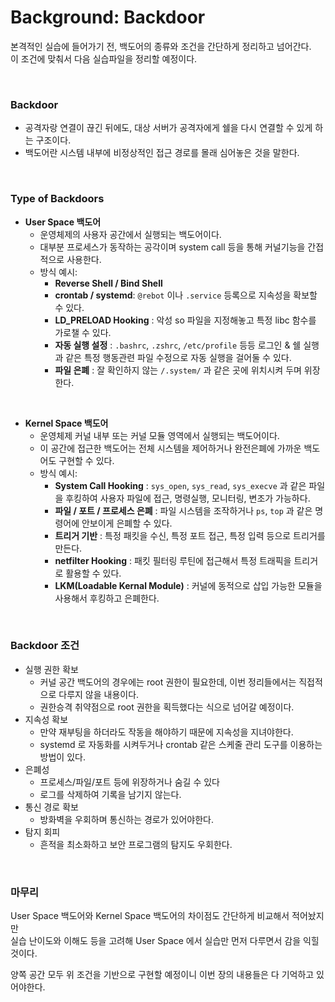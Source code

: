 # Background: Backdoor   
본격적인 실습에 들어가기 전, 백도어의 종류와 조건을 간단하게 정리하고 넘어간다.  
이 조건에 맞춰서 다음 실습파일을 정리할 예정이다.  

<br>

### Backdoor
- 공격자랑 연결이 끊긴 뒤에도, 대상 서버가 공격자에게 쉘을 다시 연결할 수 있게 하는 구조이다.
- 백도어란 시스템 내부에 비정상적인 접근 경로를 몰래 심어놓은 것을 말한다.
<br>

### Type of Backdoors
- **User Space 백도어**
   - 운영체제의 사용자 공간에서 실행되는 백도어이다.
   - 대부분 프로세스가 동작하는 공각이며 system call 등을 통해 커널기능을 간접적으로 사용한다.
   - 방식 예시:
     - **Reverse Shell / Bind Shell**
     - **crontab / systemd**: `@rebot` 이나 `.service` 등록으로 지속성을 확보할 수 있다.
     - **LD_PRELOAD Hooking** : 악성 so 파일을 지정해놓고 특정 libc 함수를 가로챌 수 있다.
     - **자동 실행 설정** : `.bashrc`, `.zshrc`, `/etc/profile` 등등 로그인 & 쉘 실행과 같은 특정 행동관련 파일 수정으로 자동 실행을 걸어둘 수 있다.
     - **파일 은폐** : 잘 확인하지 않는 `/.system/` 과 같은 곳에 위치시켜 두며 위장한다.
<br>

- **Kernel Space 백도어**
   - 운영체제 커널 내부 또는 커널 모듈 영역에서 실행되는 백도어이다.
   - 이 공간에 접근한 백도어는 전체 시스템을 제어하거나 완전은폐에 가까운 백도어도 구현할 수 있다.
   - 방식 예시:
       - **System Call Hooking** : `sys_open`, `sys_read`, `sys_execve` 과 같은 파일을 후킹하여 사용자 파일에 접근, 명령실행, 모니터링, 변조가 가능하다.
       - **파일 / 포트 / 프로세스 은폐** : 파일 시스템을 조작하거나 `ps`, `top` 과 같은 명령어에 안보이게 은폐할 수 있다.
       - **트리거 기반** : 특정 패킷을 수신, 특정 포트 접근, 특정 입력 등으로 트리거를 만든다.
       - **netfilter Hooking** : 패킷 필터링 루틴에 접근해서 특정 트래픽을 트리거로 활용할 수 있다.
       - **LKM(Loadable Kernal Module)** : 커널에 동적으로 삽입 가능한 모듈을 사용해서 후킹하고 은폐한다.

<br>


### Backdoor 조건
- 실행 권한 확보
   - 커널 공간 백도어의 경우에는 root 권한이 필요한데, 이번 정리들에서는 직접적으로 다루지 않을 내용이다.
   - 권한승격 취약점으로 root 권한을 획득했다는 식으로 넘어갈 예정이다. 
- 지속성 확보
  - 만약 재부팅을 하더라도 작동을 해야하기 때문에 지속성을 지녀야한다.
  - systemd 로 자동화를 시켜두거나 crontab 같은 스케줄 관리 도구를 이용하는 방법이 있다.
- 은폐성
   - 프로세스/파일/포트 등에 위장하거나 숨길 수 있다
   - 로그를 삭제하여 기록을 남기지 않는다.
- 통신 경로 확보
   - 방화벽을 우회하며 통신하는 경로가 있어야한다. 
- 탐지 회피
   - 흔적을 최소화하고 보안 프로그램의 탐지도 우회한다.

<br>

### 마무리
User Space 백도어와 Kernel Space 백도어의 차이점도 간단하게 비교해서 적어놨지만  
실습 난이도와 이해도 등을 고려해 User Space 에서 실습만 먼저 다루면서 감을 익힐 것이다.  

양쪽 공간 모두 위 조건을 기반으로 구현할 예정이니 이번 장의 내용들은 다 기억하고 있어야한다.
